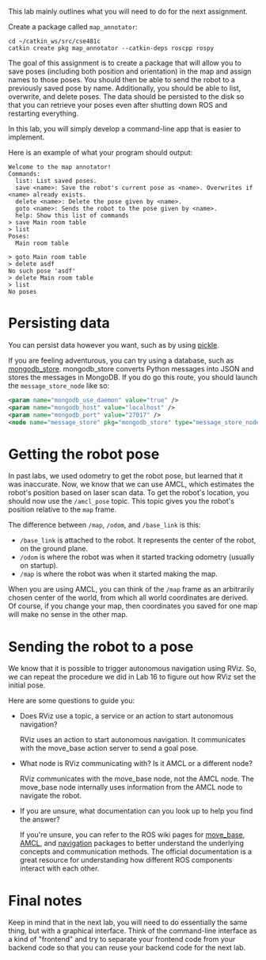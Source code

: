 This lab mainly outlines what you will need to do for the next assignment.

Create a package called `map_annotator`:
```
cd ~/catkin_ws/src/cse481c
catkin create pkg map_annotator --catkin-deps roscpp rospy
```

The goal of this assignment is to create a package that will allow you to save poses (including both position and orientation) in the map and assign names to those poses.
You should then be able to send the robot to a previously saved pose by name.
Additionally, you should be able to list, overwrite, and delete poses.
The data should be persisted to the disk so that you can retrieve your poses even after shutting down ROS and restarting everything.

In this lab, you will simply develop a command-line app that is easier to implement.

Here is an example of what your program should output:
```
Welcome to the map annotator!
Commands:
  list: List saved poses.
  save <name>: Save the robot's current pose as <name>. Overwrites if <name> already exists.
  delete <name>: Delete the pose given by <name>.
  goto <name>: Sends the robot to the pose given by <name>.
  help: Show this list of commands
> save Main room table
> list
Poses:
  Main room table

> goto Main room table
> delete asdf
No such pose 'asdf'
> delete Main room table
> list
No poses
```

# Persisting data
You can persist data however you want, such as by using [pickle](https://docs.python.org/2/library/pickle.html).

If you are feeling adventurous, you can try using a database, such as [mongodb_store](http://wiki.ros.org/mongodb_store).
mongodb_store converts Python messages into JSON and stores the messages in MongoDB.
If you do go this route, you should launch the `message_store_node` like so:

```xml
<param name="mongodb_use_daemon" value="true" />
<param name="mongodb_host" value="localhost" />
<param name="mongodb_port" value="27017" />
<node name="message_store" pkg="mongodb_store" type="message_store_node.py" output="screen" /> 
```

# Getting the robot pose
In past labs, we used odometry to get the robot pose, but learned that it was inaccurate.
Now, we know that we can use AMCL, which estimates the robot's position based on laser scan data.
To get the robot's location, you should now use the `/amcl_pose` topic.
This topic gives you the robot's position relative to the `map` frame.

The difference between `/map`, `/odom`, and `/base_link` is this:
- `/base_link` is attached to the robot. It represents the center of the robot, on the ground plane.
- `/odom` is where the robot was when it started tracking odometry (usually on startup).
- `/map` is where the robot was when it started making the map.

When you are using AMCL, you can think of the `/map` frame as an arbitrarily chosen center of the world, from which all world coordinates are derived.
Of course, if you change your map, then coordinates you saved for one map will make no sense in the other map.

# Sending the robot to a pose
We know that it is possible to trigger autonomous navigation using RViz.
So, we can repeat the procedure we did in Lab 16 to figure out how RViz set the initial pose.

Here are some questions to guide you:
- Does RViz use a topic, a service or an action to start autonomous navigation?

  RViz uses an action to start autonomous navigation. It communicates with the move_base action server to send a goal pose.

- What node is RViz communicating with? Is it AMCL or a different node?

  RViz communicates with the move_base node, not the AMCL node. The move_base node internally uses information from the AMCL node to navigate the robot.

- If you are unsure, what documentation can you look up to help you find the answer?

  If you're unsure, you can refer to the ROS wiki pages for [move_base](http://wiki.ros.org/move_base), [AMCL](http://wiki.ros.org/amcl), and [navigation](http://wiki.ros.org/navigation) packages to better understand the underlying concepts and communication methods. The official documentation is a great resource for understanding how different ROS components interact with each other.

# Final notes
Keep in mind that in the next lab, you will need to do essentially the same thing, but with a graphical interface.
Think of the command-line interface as a kind of "frontend" and try to separate your frontend code from your backend code so that you can reuse your backend code for the next lab.